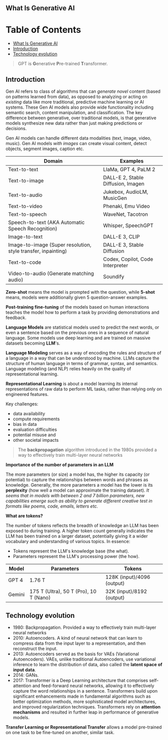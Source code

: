 ## What Is Generative AI

Table of Contents
=================

   * [What Is Generative AI](#what-is-generative-ai)
   * [Introduction](#introduction)
   * [Technology evolution](#technology-evolution)

> GPT is **G**enerative **P**re-trained **T**ransformer.

## Introduction

Gen AI refers to class of algorithms that can _generate novel_ content (based on patterns learned from data), as opposed to analyzing or acting on _existing_ data like more traditional, predictive machine learning or AI systems. These Gen AI models also provide wide functionality including semantic search, content manipulation, and classification. The key difference between generative, over traditional models, is that generative models synthesize new data rather than just making predictions or decisions.

Gen AI models can handle different data modalities (text, image, video, music). Gen AI models _with images_ can create visual content, detect objects, segment images, caption etc.

| Domain                                                        | Examples                           |
|---------------------------------------------------------------|------------------------------------|
| Text-to-text                                                  | LlaMa, GPT 4, PaLM 2               |
| Text-to-image                                                 | DALL-E 2, Stable Diffusion, Imagen |
| Text-to-audio                                                 | Jukebox, AudioLM, MusicGen         |
| Text-to-video                                                 | Phenaki, Emu Video                 |
| Text-to-speech                                                | WaveNet, Tacotron                  |
| Speech-to-text (AKA Automatic Speech Recognition)             | Whisper, SpeechGPT                 |
| Image-to-text                                                 | DALL-E 3, CLIP                     |
| Image-to-image (Super resolution, style transfer, inpainting) | DALL-E 3, Stable Diffusion         |
| Text-to-code                                                  | Codex, Copilot, Code Interpreter   |
| Video-to-audio (Generate matching audio)                      | Soundify                           |

**Zero-shot** means the model is prompted with the question, while **5-shot** means, models were additionally given 5
question-answer examples.

**Post-training fine-tuning** of the models based on human interactions teaches the model how to perform a task by
providing demonstrations and feedback.

**Language Models** are statistical models used to predict the next words, or even a sentence based on the previous ones in a sequence of natural language. Some models use deep learning and are trained on massive datasets becoming **LLM**'s.

**Language Modeling** serves as a way of encoding the rules and structure of a language in a way that can be understood by machine. LLMs capture the structure of human language in terms of grammar, syntax, and semantics. Language modeling (and NLP) relies heavily on the quality of representational learning.

**Representational Learning** is about a model learning its internal representations of raw data to perform ML tasks, rather than relying only on engineered features.

Key challenges:

- data availability
- compute requirements
- bias in data
- evaluation difficulties
- potential misuse and
- other societal impacts

> The **backpropagation** algorithm introduced in the 1980s provided a way to effectively train multi-layer neural networks

**Importance of the number of parameters in an LLM**

The more parameters (or size) a model has, the higher its capacity (or potential) to capture the relationships between words and phrases as knowledge. Generally, the more parameters a model has the lower is its **perplexity** (how well a model can approximate the training dataset). _It seems that in models with between 2 and 7 billion parameters, new capabilities emerge such as ability to generate different creative test in formats like poems, code, emails, letters etc._

**What are tokens?**

The number of tokens reflects the breadth of knowledge an LLM has been exposed to during training. A higher token count generally indicates the LLM has been trained on a larger dataset, potentially giving it a wider vocabulary and understanding of various topics. In essence:

- Tokens represent the LLM's knowledge base (the what).
- Parameters represent the LLM's processing power (the how).

| Model  | Parameters                             | Tokens                     | 
|--------|----------------------------------------|----------------------------| 
| GPT 4  | 1.76 T                                 | 128K (input)/4096 (output) |
| Gemini | 175 T (Ultra), 50 T (Pro), 10 T (Nano) | 32K (input)/8192 (output)  |

## Technology evolution

- 1980: Backpropagation. Provided a way to effectively train multi-layer neural networks
- 2010: Autoencoders. A kind of neural network that can learn to compress data from the input layer to a representation, and then reconstruct the input. 
- 2013: Autoencoders served as the basis for VAEs (Variational Autoencoders). VAEs, unlike traditional Autoencoders, use variational inference to learn the distribution of data, also called the **latent space of input data**.
- 2014: GANs. 
- 2017: Transformer is a Deep Learning architecture that comprises self-attention and feed-forward neural networks, allowing it to effectively capture the word relationships in a sentence. Transformers build upon significant enhancements made in fundamental algorithms such as better optimization methods, more sophisticated model architectures, and improved regularization techniques. Transformers rely on **attention mechanisms** and resulted in further leap in performance of generative models.

**Transfer Learning or Representational Transfer** allows a model pre-trained on one task to be fine-tuned on another, similar task.